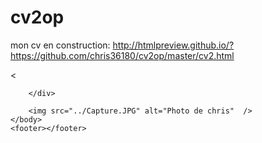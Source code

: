 # cv2op
mon cv en construction:
http://htmlpreview.github.io/?https://github.com/chris36180/cv2op/master/cv2.html
<!DOCTYPE html>
<html>
	<head>
		<
		<title></title>
	</head>
	<body>
		<div id="header">
			
		</div>
		
		<img src="../Capture.JPG" alt="Photo de chris"  />
	</body>
	<footer></footer>
</html>
